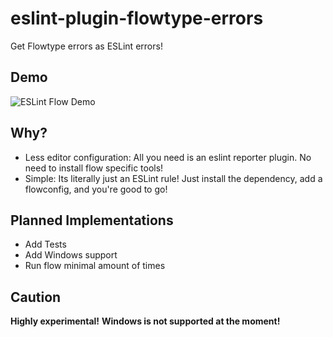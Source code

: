 eslint-plugin-flowtype-errors
=============================
Get Flowtype errors as ESLint errors!

## Demo
![ESLint Flow Demo](https://github.com/amilajack/eslint-plugin-flowtype-errors/blob/master/flow-demo.gif?raw=true)

## Why?
* Less editor configuration: All you need is an eslint reporter plugin. No need to install flow specific tools!
* Simple: Its literally just an ESLint rule! Just install the dependency, add a flowconfig, and you're good to go!

## Planned Implementations
* Add Tests
* Add Windows support
* Run flow minimal amount of times

## Caution
**Highly experimental!**
**Windows is not supported at the moment!**
